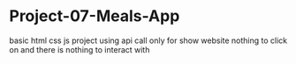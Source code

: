 # Project-07-Meals-App
basic html css js project using api call
only for show website nothing to click on and there is nothing to interact with
